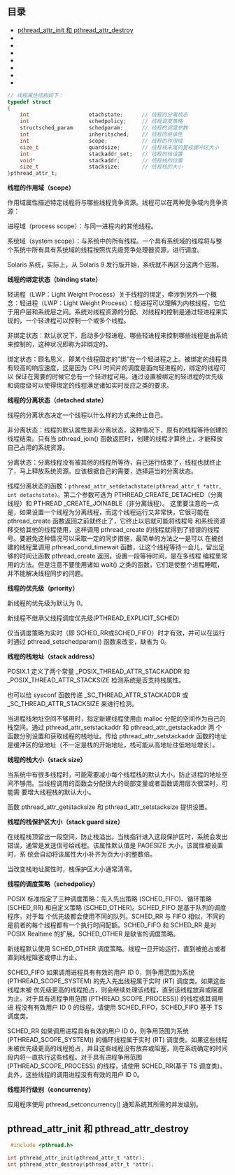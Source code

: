 ## 目录

- [pthread_attr_init 和 pthread_attr_destroy](#pthread_attr_init-和-pthread_attr_destroy)
- [](#)
- [](#)
- [](#)
- [](#)
- [](#)
- [](#)
- [](#)

```c
// 线程属性结构如下：  
typedef struct  
{  
    int                   etachstate;      // 线程的分离状态  
    int                   schedpolicy;     // 线程调度策略  
    structsched_param     schedparam;      // 线程的调度参数  
    int                   inheritsched;    // 线程的继承性  
    int                   scope;           // 线程的作用域  
    size_t                guardsize;       // 线程栈末尾的警戒缓冲区大小  
    int                   stackaddr_set;   // 线程的栈设置  
    void*                 stackaddr;       // 线程栈的位置  
    size_t                stacksize;       // 线程栈的大小  
}pthread_attr_t;  
```

**线程的作用域（scope）**

作用域属性描述特定线程将与哪些线程竞争资源。线程可以在两种竞争域内竞争资源：

进程域（process scope）：与同一进程内的其他线程。

系统域（system scope）：与系统中的所有线程。一个具有系统域的线程将与整个系统中所有具有系统域的线程按照优先级竞争处理器资源，进行调度。

Solaris 系统，实际上，从 Solaris 9 发行版开始，系统就不再区分这两个范围。

**线程的绑定状态（binding state）**

轻进程（LWP：Light Weight Process）关于线程的绑定，牵涉到另外一个概念：轻进程（LWP：Light Weight Process）：轻进程可以理解为内核线程，它位于用户层和系统层之间。系统对线程资源的分配、对线程的控制是通过轻进程来实现的，一个轻进程可以控制一个或多个线程。

非绑定状态：默认状况下，启动多少轻进程、哪些轻进程来控制哪些线程是由系统来控制的，这种状况即称为非绑定的。

绑定状态：顾名思义，即某个线程固定的"绑"在一个轻进程之上。被绑定的线程具有较高的响应速度，这是因为 CPU 时间片的调度是面向轻进程的，绑定的线程可以
保证在需要的时候它总有一个轻进程可用。通过设置被绑定的轻进程的优先级和调度级可以使得绑定的线程满足诸如实时反应之类的要求。

**线程的分离状态（detached state）**

线程的分离状态决定一个线程以什么样的方式来终止自己。

非分离状态：线程的默认属性是非分离状态，这种情况下，原有的线程等待创建的线程结束。只有当 pthread_join() 函数返回时，创建的线程才算终止，才能释放自己占用的系统资源。

分离状态：分离线程没有被其他的线程所等待，自己运行结束了，线程也就终止了，马上释放系统资源。应该根据自己的需要，选择适当的分离状态。

线程分离状态的函数：`pthread_attr_setdetachstate(pthread_attr_t *attr, int detachstate)`。第二个参数可选为 PTHREAD_CREATE_DETACHED（分离线程）和 PTHREAD _CREATE_JOINABLE（非分离线程）。
这里要注意的一点是，如果设置一个线程为分离线程，而这个线程运行又非常快，它很可能在 pthread_create 函数返回之前就终止了，它终止以后就可能将线程号
和系统资源移交给其他的线程使用，这样调用 pthread_create 的线程就得到了错误的线程号。要避免这种情况可以采取一定的同步措施，最简单的方法之一是可以
在被创建的线程里调用 pthread_cond_timewait 函数，让这个线程等待一会儿，留出足够的时间让函数 pthread_create 返回。设置一段等待时间，是在多线程
编程里常用的方法。但是注意不要使用诸如 wait() 之类的函数，它们是使整个进程睡眠，并不能解决线程同步的问题。

**线程的优先级（priority）**

新线程的优先级为默认为 0。

新线程不继承父线程调度优先级(PTHREAD_EXPLICIT_SCHED)

仅当调度策略为实时（即 SCHED_RR或SCHED_FIFO）时才有效，并可以在运行时通过 pthread_setschedparam() 函数来改变，缺省为 0。

**线程的栈地址（stack address）**

POSIX.1 定义了两个常量 _POSIX_THREAD_ATTR_STACKADDR 和 _POSIX_THREAD_ATTR_STACKSIZE 检测系统是否支持栈属性。

也可以给 sysconf 函数传递 _SC_THREAD_ATTR_STACKADDR 或 _SC_THREAD_ATTR_STACKSIZE 来进行检测。

当进程栈地址空间不够用时，指定新建线程使用由 malloc 分配的空间作为自己的栈空间。通过 pthread_attr_setstackaddr 和 pthread_attr_getstackaddr 两
个函数分别设置和获取线程的栈地址。传给 pthread_attr_setstackaddr 函数的地址是缓冲区的低地址（不一定是栈的开始地址，栈可能从高地址往低地址增长）。

**线程的栈大小（stack size）**

当系统中有很多线程时，可能需要减小每个线程栈的默认大小，防止进程的地址空间不够用。当线程调用的函数会分配很大的局部变量或者函数调用层次很深时，可能需
要增大线程栈的默认大小。

函数 pthread_attr_getstacksize 和 pthread_attr_setstacksize 提供设置。

**线程的栈保护区大小（stack guard size）**

在线程栈顶留出一段空间，防止栈溢出。当栈指针进入这段保护区时，系统会发出错误，通常是发送信号给线程。该属性默认值是 PAGESIZE 大小，该属性被设置时，系
统会自动将该属性大小补齐为页大小的整数倍。

当改变栈地址属性时，栈保护区大小通常清零。

**线程的调度策略（schedpolicy）**

POSIX 标准指定了三种调度策略：先入先出策略 (SCHED_FIFO)、循环策略 (SCHED_RR) 和自定义策略 (SCHED_OTHER)。SCHED_FIFO 是基于队列的调度程序，对于每
个优先级都会使用不同的队列。SCHED_RR 与 FIFO 相似，不同的是前者的每个线程都有一个执行时间配额。SCHED_FIFO 和 SCHED_RR 是对 POSIX Realtime 的扩展。SCHED_OTHER 是缺省的调度策略。

新线程默认使用 SCHED_OTHER 调度策略。线程一旦开始运行，直到被抢占或者直到线程阻塞或停止为止。

SCHED_FIFO 如果调用进程具有有效的用户 ID 0，则争用范围为系统 (PTHREAD_SCOPE_SYSTEM) 的先入先出线程属于实时 (RT) 调度类。如果这些线程未被
优先级更高的线程抢占，则会继续处理该线程，直到该线程放弃或阻塞为止。对于具有进程争用范围 (PTHREAD_SCOPE_PROCESS)) 的线程或其调用进
程没有有效用户 ID 0 的线程，请使用 SCHED_FIFO，SCHED_FIFO 基于 TS 调度类。

SCHED_RR 如果调用进程具有有效的用户 ID 0，则争用范围为系统 (PTHREAD_SCOPE_SYSTEM)) 的循环线程属于实时 (RT) 调度类。如果这些线程未被优先级更高的线程抢占，并且这些线程没有放弃或阻塞，则在系统确定的时间段内将一直执行这些线程。对于具有进程争用范围 (PTHREAD_SCOPE_PROCESS) 的线程，请使用 SCHED_RR(基于 TS 调度类)。此外，这些线程的调用进程没有有效的用户 ID 0。

**线程并行级别（concurrency）**

应用程序使用 pthread_setconcurrency() 通知系统其所需的并发级别。

## pthread_attr_init 和 pthread_attr_destroy

```c
 #include <pthread.h>

int pthread_attr_init(pthread_attr_t *attr);
int pthread_attr_destroy(pthread_attr_t *attr);
```


































